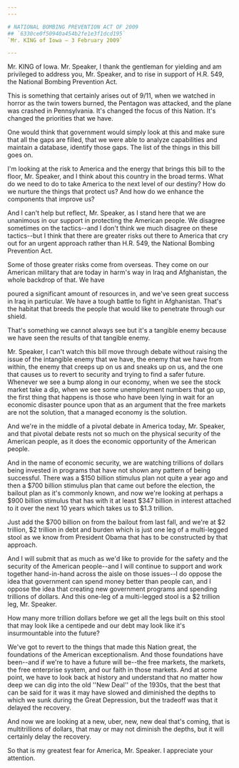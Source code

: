 ```yaml
---
---

# NATIONAL BOMBING PREVENTION ACT OF 2009
## `6330ce0f50940a454b2fe1e3f1dcd195`
`Mr. KING of Iowa — 3 February 2009`

---
```



Mr. KING of Iowa. Mr. Speaker, I thank the gentleman for yielding and 
am privileged to address you, Mr. Speaker, and to rise in support of 
H.R. 549, the National Bombing Prevention Act.

This is something that certainly arises out of 9/11, when we watched 
in horror as the twin towers burned, the Pentagon was attacked, and the 
plane was crashed in Pennsylvania. It's changed the focus of this 
Nation. It's changed the priorities that we have.

One would think that government would simply look at this and make 
sure that all the gaps are filled, that we were able to analyze 
capabilities and maintain a database, identify those gaps. The list of 
the things in this bill goes on.

I'm looking at the risk to America and the energy that brings this 
bill to the floor, Mr. Speaker, and I think about this country in the 
broad terms. What do we need to do to take America to the next level of 
our destiny? How do we nurture the things that protect us? And how do 
we enhance the components that improve us?

And I can't help but reflect, Mr. Speaker, as I stand here that we 
are unanimous in our support in protecting the American people. We 
disagree sometimes on the tactics--and I don't think we much disagree 
on these tactics--but I think that there are greater risks out there to 
America that cry out for an urgent approach rather than H.R. 549, the 
National Bombing Prevention Act.

Some of those greater risks come from overseas. They come on our 
American military that are today in harm's way in Iraq and Afghanistan, 
the whole backdrop of that. We have


poured a significant amount of resources in, and we've seen great 
success in Iraq in particular. We have a tough battle to fight in 
Afghanistan. That's the habitat that breeds the people that would like 
to penetrate through our shield.

That's something we cannot always see but it's a tangible enemy 
because we have seen the results of that tangible enemy.

Mr. Speaker, I can't watch this bill move through debate without 
raising the issue of the intangible enemy that we have, the enemy that 
we have from within, the enemy that creeps up on us and sneaks up on 
us, and the one that causes us to revert to security and trying to find 
a safer future. Whenever we see a bump along in our economy, when we 
see the stock market take a dip, when we see some unemployment numbers 
that go up, the first thing that happens is those who have been lying 
in wait for an economic disaster pounce upon that as an argument that 
the free markets are not the solution, that a managed economy is the 
solution.

And we're in the middle of a pivotal debate in America today, Mr. 
Speaker, and that pivotal debate rests not so much on the physical 
security of the American people, as it does the economic opportunity of 
the American people.

And in the name of economic security, we are watching trillions of 
dollars being invested in programs that have not shown any pattern of 
being successful. There was a $150 billion stimulus plan not quite a 
year ago and then a $700 billion stimulus plan that came out before the 
election, the bailout plan as it's commonly known, and now we're 
looking at perhaps a $900 billion stimulus that has with it at least 
$347 billion in interest attached to it over the next 10 years which 
takes us to $1.3 trillion.

Just add the $700 billion on from the bailout from last fall, and 
we're at $2 trillion, $2 trillion in debt and burden which is just one 
leg of a multi-legged stool as we know from President Obama that has to 
be constructed by that approach.

And I will submit that as much as we'd like to provide for the safety 
and the security of the American people--and I will continue to support 
and work together hand-in-hand across the aisle on those issues--I do 
oppose the idea that government can spend money better than people can, 
and I oppose the idea that creating new government programs and 
spending trillions of dollars. And this one-leg of a multi-legged stool 
is a $2 trillion leg, Mr. Speaker.

How many more trillion dollars before we get all the legs built on 
this stool that may look like a centipede and our debt may look like 
it's insurmountable into the future?

We've got to revert to the things that made this Nation great, the 
foundations of the American exceptionalism. And those foundations have 
been--and if we're to have a future will be--the free markets, the 
markets, the free enterprise system, and our faith in those markets. 
And at some point, we have to look back at history and understand that 
no matter how deep we can dig into the old ''New Deal'' of the 1930s, 
that the best that can be said for it was it may have slowed and 
diminished the depths to which we sunk during the Great Depression, but 
the tradeoff was that it delayed the recovery.



And now we are looking at a new, uber, new, new deal that's coming, 
that is multitrillions of dollars, that may or may not diminish the 
depths, but it will certainly delay the recovery.

So that is my greatest fear for America, Mr. Speaker. I appreciate 
your attention.